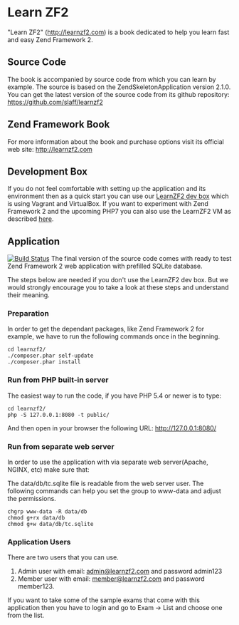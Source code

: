 Learn ZF2
=======================
"Learn ZF2" (http://learnzf2.com) is a book dedicated to help you learn fast and easy Zend Framework 2.

Source Code
------------
The book is accompanied by source code from which you can learn by example.
The source is based on the ZendSkeletonApplication version 2.1.0.
You can get the latest version of the source code from its github repository:
https://github.com/slaff/learnzf2

Zend Framework Book
-------------------
For more information about the book and purchase options visit its official web site:
http://learnzf2.com

Development Box
---------------
If you do not feel comfortable with setting up the application and its environment then 
as a quick start you can use our [LearnZF2 dev box](https://github.com/slaff/learnzf2-box) which is using Vagrant and VirtualBox.
If you want to experiment with Zend Framework 2 and the upcoming PHP7 you can also use the LearnZF2 VM as described [here](https://github.com/slaff/learnzf2-box#php7).

Application
-----------
[![Build Status](https://travis-ci.org/slaff/learnzf2.svg?branch=master)](https://travis-ci.org/slaff/learnzf2)
The final version of the source code comes with ready to test Zend Framework 2 web
application with prefilled SQLite database.

The steps below are needed if you don't use the LearnZF2 dev box. 
But we would strongly encourage you to take a look at these steps and understand their meaning.

### Preparation ###

In order to get the dependant packages, like Zend Framework 2 for example, we have to 
run the following commands once in the beginning.  

```
cd learnzf2/
./composer.phar self-update
./composer.phar install
```

### Run from PHP built-in server
The easiest way to run the code, if you have PHP 5.4 or newer is to type:
```
cd learnzf2/
php -S 127.0.0.1:8080 -t public/
```

And then open in your browser the following URL: http://127.0.0.1:8080/

### Run from separate web server
In order to use the application with via separate web server(Apache, NGINX, etc) make sure that:

The data/db/tc.sqlite file is readable from the web server user.
The following commands can help you set the group to www-data and adjust the permissions.
```
chgrp www-data -R data/db
chmod g+rx data/db
chmod g+w data/db/tc.sqlite
```

### Application Users
There are two users that you can use.

1. Admin user with email: admin@learnzf2.com and password admin123
2. Member user with email: member@learnzf2.com and password member123.

If you want to take some of the sample exams that come with this application then
you have to login and go to Exam -> List and choose one from the list.

